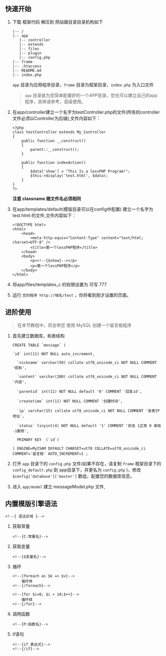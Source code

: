 快速开始
-------
1. 下载 框架代码 解压到 网站跟目录目录机构如下

	```
	|-- /
	|-- app
	   |-- controller
	   |-- extends
	   |-- files
	   |-- plugin
	   |-- config.php
	|-- frame
	|-- .htaccess
	|-- README.md
	|-- index.php
	```
	`app` 目录为应用程序目录，`frame` 目录为框架目录，`index.php` 为入口文件
	> `app` 目录是为您简单配置好的一个APP目录，您也可以建立自己的app程序，具体请参考，高级使用。

2. 在app/controller建立一个名字为testController.php的文件(所有的controller文件必须以Controller为后缀),文件内容如下：

	```
	<?php
	class testController extends My_Controller
	{
		public function __construct()
		{
			parent::__construct();
		}

		public function indexAction()
		{
			$data['show'] = "This Is a lessPHP Program!";
			$this->display('test.html', $data);
		}
	}
	?>
	```
	**注意 classname 跟文件名必须相同**

3. 在app/templates/default(模版目录可以在config中配置) 建立一个名字为 test.html 的文件,文件内容如下：
	```
	<!DOCTYPE html>
	<html>
		<head>
			<meta http-equiv="Content-Type" content="text/html; charset=UTF-8" />
			<title>第一个lessPHP程序</title>
		</head>
		<body>
			<p><!--{$show}--></p>
			<p>第一个lessPHP程序</p>
		</body>
	</html>
	```
4. 将app/files/templates_c 的权限设置为 可写 777
5. 运行 `您的程序 http://域名/test` ，你将看到刚才设置的页面。

进阶使用
-------
> 在本节教程中，将会带您 使用 MySQL 创建一个留言板程序

1. 首先建立数据库，和表结构
	```
	CREATE TABLE `message` (

  	`id` int(11) NOT NULL auto_increment,

	  `nickname` varchar(50) collate utf8_unicode_ci NOT NULL COMMENT '昵称',

	  `content` varchar(200) collate utf8_unicode_ci NOT NULL COMMENT '内容',

	  `parentid` int(11) NOT NULL default '0' COMMENT '回复id',

	  `createtime` int(11) NOT NULL COMMENT '创建时间',

	  `ip` varchar(15) collate utf8_unicode_ci NOT NULL COMMENT '发表IP地址',

	  `status` tinyint(4) NOT NULL default '1' COMMENT '状态 1正常 0 审核 -1删除',

	  PRIMARY KEY  (`id`)

	) ENGINE=MyISAM DEFAULT CHARSET=utf8 COLLATE=utf8_unicode_ci COMMENT='留言板' AUTO_INCREMENT=1 ;
	```
2. 打开 `app` 目录下的 `config.php` 文件(如果不存在，请复制 `frame` 框架目录下的`config_default.php` 到 app目录下，并更名为 `config.php` )，修改 `$config['database']['master']` 数组，配置您的数据库信息。

3. 进入 `app/model` 建立 messageModel.php 文件, 

内置模版引擎语法
-------

`<!--{ 语法区域 }-->`

1. 获取常量

	```
	<!--{C:常量名}-->
	```

2. 获取变量

	```
	<!--{$变量名}-->
	```

3. 循环

	```
	<!--{foreach as $k => $v}-->
		循环体
	<!--{/foreach}-->
	
	<!--{for $i=0; $i < 10;$++}-->
		循环体
	<!--{/for}-->
	```

4. 调用函数

	```
	<!--{P:函数名}-->
	```

5. if语句

	```
	<!--{if 表达式}-->
	<!--{/if}-->
	```


